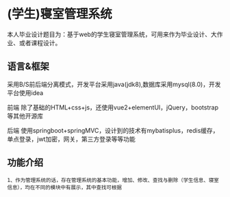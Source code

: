 # (学生)寝室管理系统 

本人毕业设计题目为：基于web的学生寝室管理系统，可用来作为毕业设计、大作业、或者课程设计。

## 语言&框架
  采用B/S前后端分离模式，开发平台采用java(jdk8),数据库采用mysql(8.0)，开发平台使用idea

  前端
    除了基础的HTML+css+js，还使用vue2+elementUI，jQuery，bootstrap等其他开源库

  后端
    使用springboot+springMVC，设计到的技术有mybatisplus，redis缓存，单点登录，jwt加密，网关，第三方登录等等功能

  ## 功能介绍
    1、作为管理系统的话，存在管理系统的基本功能，增加、修改、查找与删除（学生信息、寝室信息），均在不同的模块中有展示，其中查找可根据
